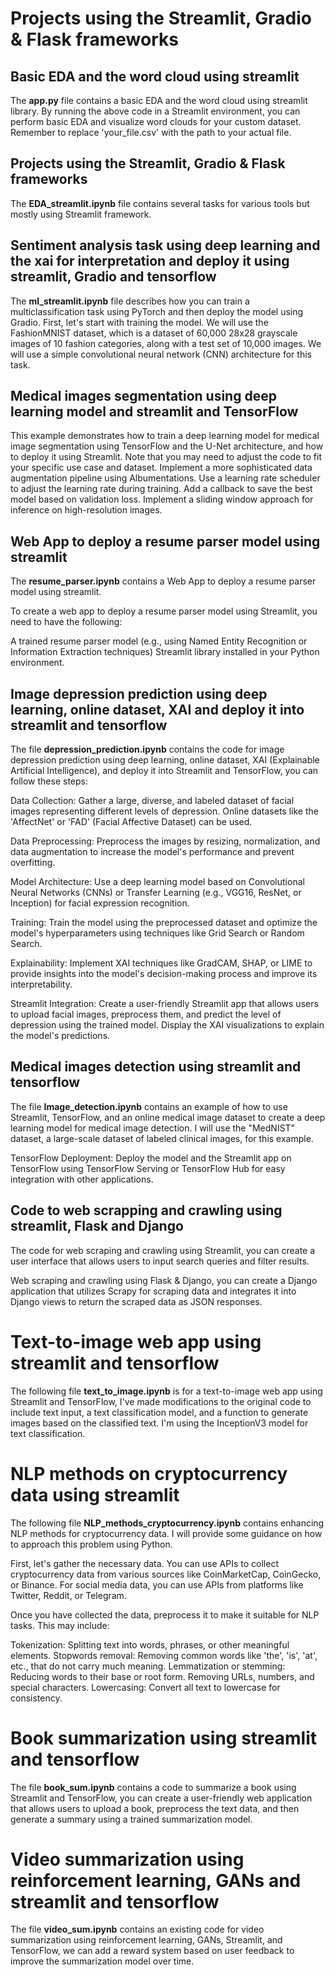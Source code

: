 # Projects using the Streamlit, Gradio & Flask frameworks 

## Basic EDA and the word cloud using streamlit 

The **app.py** file contains a basic EDA and the word cloud using streamlit library.
By running the above code in a Streamlit environment, you can perform basic EDA and visualize word clouds for your custom dataset. Remember to replace 'your_file.csv' with the path to your actual file.


## Projects using the Streamlit, Gradio & Flask frameworks 

The **EDA_streamlit.ipynb** file contains several tasks for various tools but mostly using Streamlit framework.

## Sentiment analysis task using deep learning and the xai for interpretation and deploy it using streamlit, Gradio and tensorflow

The **ml_streamlit.ipynb** file describes how you can train a multiclassification task using PyTorch and then deploy the model using Gradio. First, let's start with training the model. We will use the FashionMNIST dataset, which is a dataset of 60,000 28x28 grayscale images of 10 fashion categories, along with a test set of 10,000 images. We will use a simple convolutional neural network (CNN) architecture for this task. 

## Medical images segmentation using deep learning model and streamlit and TensorFlow

This example demonstrates how to train a deep learning model for medical image segmentation using TensorFlow and the U-Net architecture, and how to deploy it using Streamlit. Note that you may need to adjust the code to fit your specific use case and dataset. Implement a more sophisticated data augmentation pipeline using Albumentations. Use a learning rate scheduler to adjust the learning rate during training. Add a callback to save the best model based on validation loss. Implement a sliding window approach for inference on high-resolution images.

## Web App to deploy a resume parser model using streamlit

The **resume_parser.ipynb** contains a Web App to deploy a resume parser model using streamlit.

To create a web app to deploy a resume parser model using Streamlit, you need to have the following:

A trained resume parser model (e.g., using Named Entity Recognition or Information Extraction techniques)
Streamlit library installed in your Python environment.

## Image depression prediction using deep learning, online dataset, XAI and deploy it into streamlit and tensorflow

The file **depression_prediction.ipynb** contains the code for image depression prediction using deep learning, online dataset, XAI (Explainable Artificial Intelligence), and deploy it into Streamlit and TensorFlow, you can follow these steps:

Data Collection: Gather a large, diverse, and labeled dataset of facial images representing different levels of depression. Online datasets like the 'AffectNet' or 'FAD' (Facial Affective Dataset) can be used.

Data Preprocessing: Preprocess the images by resizing, normalization, and data augmentation to increase the model's performance and prevent overfitting.

Model Architecture: Use a deep learning model based on Convolutional Neural Networks (CNNs) or Transfer Learning (e.g., VGG16, ResNet, or Inception) for facial expression recognition.

Training: Train the model using the preprocessed dataset and optimize the model's hyperparameters using techniques like Grid Search or Random Search.

Explainability: Implement XAI techniques like GradCAM, SHAP, or LIME to provide insights into the model's decision-making process and improve its interpretability.

Streamlit Integration: Create a user-friendly Streamlit app that allows users to upload facial images, preprocess them, and predict the level of depression using the trained model. Display the XAI visualizations to explain the model's predictions.

## Medical images detection using streamlit and tensorflow

The file **Image_detection.ipynb** contains an example of how to use Streamlit, TensorFlow, and an online medical image dataset to create a deep learning model for medical image detection. I will use the "MedNIST" dataset, a large-scale dataset of labeled clinical images, for this example.

TensorFlow Deployment: Deploy the model and the Streamlit app on TensorFlow using TensorFlow Serving or TensorFlow Hub for easy integration with other applications.

## Code to web scrapping and crawling using streamlit, Flask and Django

The code for web scraping and crawling using Streamlit, you can create a user interface that allows users to input search queries and filter results. 

Web scraping and crawling using Flask & Django, you can create a Django application that utilizes Scrapy for scraping data and integrates it into Django views to return the scraped data as JSON responses.

# Text-to-image web app using streamlit and tensorflow

The following file **text_to_image.ipynb** is for a text-to-image web app using Streamlit and TensorFlow, I've made modifications to the original code to include text input, a text classification model, and a function to generate images based on the classified text. I'm using the InceptionV3 model for text classification.

# NLP methods on cryptocurrency data using streamlit

The following file **NLP_methods_cryptocurrency.ipynb** contains enhancing NLP methods for cryptocurrency data. I will provide some guidance on how to approach this problem using Python.

First, let's gather the necessary data. You can use APIs to collect cryptocurrency data from various sources like CoinMarketCap, CoinGecko, or Binance. For social media data, you can use APIs from platforms like Twitter, Reddit, or Telegram.

Once you have collected the data, preprocess it to make it suitable for NLP tasks. This may include:

Tokenization: Splitting text into words, phrases, or other meaningful elements.
Stopwords removal: Removing common words like 'the', 'is', 'at', etc., that do not carry much meaning.
Lemmatization or stemming: Reducing words to their base or root form.
Removing URLs, numbers, and special characters.
Lowercasing: Convert all text to lowercase for consistency.

# Book summarization using streamlit and tensorflow

The file **book_sum.ipynb** contains a code to summarize a book using Streamlit and TensorFlow, you can create a user-friendly web application that allows users to upload a book, preprocess the text data, and then generate a summary using a trained summarization model. 

# Video summarization using reinforcement learning, GANs and streamlit and tensorflow

The file **video_sum.ipynb** contains an existing code for video summarization using reinforcement learning, GANs, Streamlit, and TensorFlow, we can add a reward system based on user feedback to improve the summarization model over time. 
